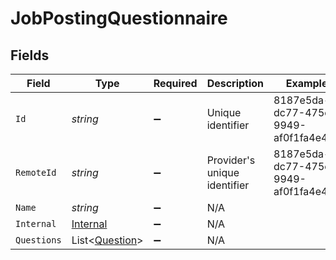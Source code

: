 # JobPostingQuestionnaire


## Fields

| Field                                                 | Type                                                  | Required                                              | Description                                           | Example                                               |
| ----------------------------------------------------- | ----------------------------------------------------- | ----------------------------------------------------- | ----------------------------------------------------- | ----------------------------------------------------- |
| `Id`                                                  | *string*                                              | :heavy_minus_sign:                                    | Unique identifier                                     | 8187e5da-dc77-475e-9949-af0f1fa4e4e3                  |
| `RemoteId`                                            | *string*                                              | :heavy_minus_sign:                                    | Provider's unique identifier                          | 8187e5da-dc77-475e-9949-af0f1fa4e4e3                  |
| `Name`                                                | *string*                                              | :heavy_minus_sign:                                    | N/A                                                   |                                                       |
| `Internal`                                            | [Internal](../../Models/Components/Internal.md)       | :heavy_minus_sign:                                    | N/A                                                   |                                                       |
| `Questions`                                           | List<[Question](../../Models/Components/Question.md)> | :heavy_minus_sign:                                    | N/A                                                   |                                                       |
